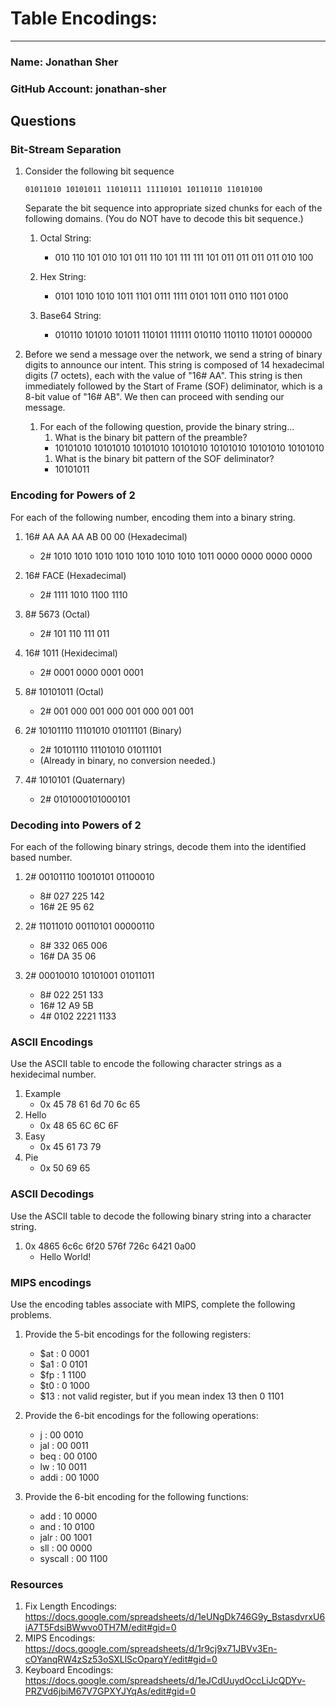 # Table Encodings:
---
### Name: Jonathan Sher                                <!-- response -->
### GitHub Account: jonathan-sher                    <!-- response -->

## Questions

### Bit-Stream Separation

1. Consider the following bit sequence
 
   ```
   01011010 10101011 11010111 11110101 10110110 11010100
   ```

   Separate the bit sequence into appropriate sized chunks for each of the following domains. (You do NOT have to decode this bit sequence.)

   1. Octal String:
      * 010 110 101 010 101 011 110 101 111 111 101 011 011 011 011 010 100 <!-- response -->
   1. Hex String:                                      <!-- response -->
      * 0101 1010 1010 1011 1101 0111 1111 0101 1011 0110 1101 0100  <!-- response -->

   1. Base64 String:                                   <!-- response -->
      * 010110 101010 101011 110101 111111 010110 110110 110101 000000  <!-- response -->



1. Before we send a message over the network, we send a string of binary digits to announce our intent.  This string is composed of 14 hexadecimal digits (7 octets), each with the value of "16# AA".  This string is then immediately followed by the Start of Frame (SOF) deliminator, which is a 8-bit value of "16# AB".  We then can proceed with sending our message.

   1. For each of the following question, provide the binary string...
      1. What is the binary bit pattern of the preamble?
        - 10101010 10101010 10101010 10101010 10101010 10101010 10101010 <!-- response -->
      1. What is the binary bit pattern of the SOF deliminator?
        - 10101011 <!-- response -->

### Encoding for Powers of 2
For each of the following number, encoding them into a binary string. 

  1. 16# AA AA AA AB 00 00  (Hexadecimal)
     - 2#  1010 1010 1010 1010 1010 1010 1010 1011 0000 0000 0000 0000

  1. 16# FACE (Hexadecimal)
     - 2#  1111 1010 1100 1110  <!-- response -->

  1. 8# 5673 (Octal)
     - 2#  101 110 111 011   <!-- response -->

  1. 16# 1011 (Hexidecimal)
     - 2# 0001 0000 0001 0001  <!-- response -->

  1. 8# 10101011 (Octal)
     - 2# 001 000 001 000 001 000 001 001  <!-- response -->
 
  1. 2# 10101110 11101010 01011101  (Binary)
     - 2# 10101110 11101010 01011101 <!-- response -->
     - (Already in binary, no conversion needed.) <!-- response -->

  1. 4# 1010101 (Quaternary)
     - 2# 0101000101000101  <!-- response -->

  <!-- Did the Professor talk about base 4?  No, but you should be able to solve it anyways! -->

### Decoding into Powers of 2
For each of the following binary strings, decode them into the identified based number.

  1. 2#  00101110 10010101 01100010
     - 8# 027 225 142 <!-- response -->
     - 16# 2E 95 62   <!-- response -->

  1. 2#  11011010 00110101 00000110
     - 8# 332 065 006   <!-- response -->
     - 16# DA 35 06    <!-- response -->

  1. 2#  00010010 10101001 01011011
     - 8# 022 251 133 <!-- response -->
     - 16# 12 A9 5B   <!-- response -->
     - 4#  0102 2221 1133 <!-- response -->

### ASCII Encodings
Use the ASCII table to encode the following character strings as a hexidecimal number.

  1. Example
     - 0x 45 78 61 6d 70 6c 65
  1. Hello
     - 0x 48 65 6C 6C 6F  <!-- response -->
  1. Easy
     - 0x 45 61 73 79    <!-- response -->
  1. Pie
     - 0x 50 69 65       <!-- response -->

### ASCII Decodings
Use the ASCII table to decode the following binary string into a character string.

  1. 0x 4865 6c6c 6f20 576f 726c 6421 0a00
     - Hello World! <!-- response -->

###  MIPS encodings
Use the encoding tables associate with MIPS, complete the following problems.

  1. Provide the 5-bit encodings for the following registers:
     - $at : 0 0001    <!-- response -->
     - $a1 : 0 0101    <!-- response -->
     - $fp : 1 1100    <!-- response -->
     - $t0 : 0 1000    <!-- response -->
     - $13 : not valid register, but if you mean index 13 then 0 1101  <!-- response -->

  1. Provide the 6-bit encodings for the following operations:
     - j : 00 0010           <!-- response -->
     - jal : 00 0011         <!-- response -->
     - beq : 00 0100         <!-- response -->
     - lw :  10 0011         <!-- response -->
     - addi : 00 1000        <!-- response -->
 
  1. Provide the 6-bit encoding for the following functions:
     - add : 10 0000          <!-- response -->
     - and : 10 0100         <!-- response -->
     - jalr : 00 1001        <!-- response -->
     - sll : 00 0000         <!-- response -->
     - syscall : 00 1100      <!-- response -->
   

### Resources
  1. Fix Length Encodings: https://docs.google.com/spreadsheets/d/1eUNgDk746G9y_BstasdvrxU6iA7T5FdsiBWwvo0TH7M/edit#gid=0
  1. MIPS Encodings: https://docs.google.com/spreadsheets/d/1r9cj9x71JBVv3En-cOYanqRW4zSz53oSXLlScOparqY/edit#gid=0
  1. Keyboard Encodings: https://docs.google.com/spreadsheets/d/1eJCdUuydOccLiJcQDYv-PRZVd6jbiM67V7GPXYJYqAs/edit#gid=0
